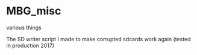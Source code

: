 # MBG_misc
various things

The SD writer script I made to make corrupted sdcards work again (tested in production 2017)
